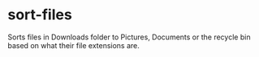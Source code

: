 # sort-files
Sorts files in Downloads folder to Pictures, Documents or the recycle bin based on what their file extensions are.
